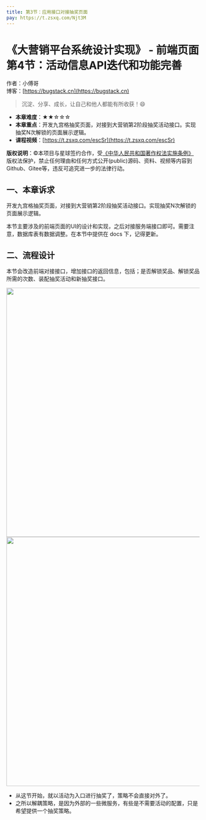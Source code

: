 ```yaml
---
title: 第3节：应用接口对接抽奖页面
pay: https://t.zsxq.com/Njt3M
---
```


# 《大营销平台系统设计实现》 - 前端页面 第4节：活动信息API迭代和功能完善

作者：小傅哥
<br/>博客：[https://bugstack.cn](https://bugstack.cn)

>沉淀、分享、成长，让自己和他人都能有所收获！😄

- **本章难度**：★★☆☆☆
- **本章重点**：开发九宫格抽奖页面，对接到大营销第2阶段抽奖活动接口。实现抽奖N次解锁的页面展示逻辑。
- **课程视频**：[https://t.zsxq.com/escSr](https://t.zsxq.com/escSr)

**版权说明**：©本项目与星球签约合作，受[《中华人民共和国著作权法实施条例》](http://www.gov.cn/zhengce/2020-12/26/content_5573623.htm) 版权法保护，禁止任何理由和任何方式公开(public)源码、资料、视频等内容到Github、Gitee等，违反可追究进一步的法律行动。

## 一、本章诉求

开发九宫格抽奖页面，对接到大营销第2阶段抽奖活动接口。实现抽奖N次解锁的页面展示逻辑。

本节主要涉及的前端页面的UI的设计和实现，之后对接服务端接口即可。需要注意，数据库表有数据调整。在本节中提供在 docs 下，记得更新。

## 二、流程设计

本节会改造前端对接接口，增加接口的返回信息，包括；是否解锁奖品、解锁奖品所需的次数、装配抽奖活动和新抽奖接口。

<div align="center">
    <img src="https://bugstack.cn/images/article/project/big-market/big-market-29-05.png" width="650px">
</div>

<div align="center">
    <img src="https://bugstack.cn/images/article/project/big-market/big-market-29-01.png" width="650px">
</div>

- 从这节开始，就以活动为入口进行抽奖了，策略不会直接对外了。
- 之所以解耦策略，是因为外部的一些微服务，有些是不需要活动的配置，只是希望提供一个抽奖策略。